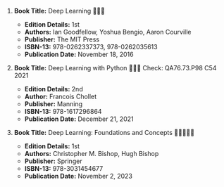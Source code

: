 1. **Book Title:** Deep Learning 📒🔐✅
   - **Edition Details:** 1st
   - **Authors:** Ian Goodfellow, Yoshua Bengio, Aaron Courville
   - **Publisher:** The MIT Press
   - **ISBN-13:** 978-0262337373, 978-0262035613
   - **Publication Date:** November 18, 2016

2. **Book Title:** Deep Learning with Python 📒🔐✅ Check: QA76.73.P98 C54 2021
   - **Edition Details:** 2nd
   - **Author:** Francois Chollet
   - **Publisher:** Manning
   - **ISBN-13:** 978-1617296864
   - **Publication Date:** December 21, 2021
  
3. **Book Title:** Deep Learning: Foundations and Concepts 🚨🚨🚨🚨🚨
   - **Edition Details:** 1st
   - **Authors:** Christopher M. Bishop, Hugh Bishop
   - **Publisher:** Springer
   - **ISBN-13:** 978-3031454677
   - **Publication Date:** November 2, 2023
